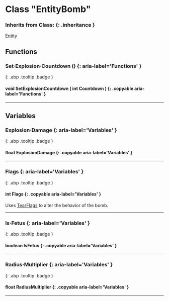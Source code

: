 # Class "EntityBomb"

### Inherits from Class: {: .inheritance }
[Entity](Entity.md)

## Functions
### Set·Explosion·Countdown () {: aria-label='Functions' }
[ ](#){: .abp .tooltip .badge }
#### void SetExplosionCountdown ( int Countdown ) {: .copyable aria-label='Functions' }

___ 
## Variables
### Explosion·Damage {: aria-label='Variables' }
[ ](#){: .abp .tooltip .badge }
#### float ExplosionDamage  {: .copyable aria-label='Variables' }

___ 
### Flags {: aria-label='Variables' }
[ ](#){: .abp .tooltip .badge }
#### int Flags  {: .copyable aria-label='Variables' }

Uses [TearFlags](../enums/TearFlags) to alter the behavior of the bomb.
___ 
### Is·Fetus {: aria-label='Variables' }
[ ](#){: .abp .tooltip .badge }
#### boolean IsFetus  {: .copyable aria-label='Variables' }

___ 
### Radius·Multiplier {: aria-label='Variables' }
[ ](#){: .abp .tooltip .badge }
#### float RadiusMultiplier  {: .copyable aria-label='Variables' }

___ 
